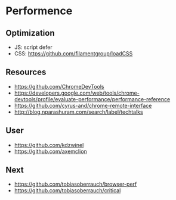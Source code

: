 # Performence
## Optimization
- JS: script defer
- CSS: https://github.com/filamentgroup/loadCSS

## Resources
- https://github.com/ChromeDevTools
- https://developers.google.com/web/tools/chrome-devtools/profile/evaluate-performance/performance-reference
- https://github.com/cyrus-and/chrome-remote-interface
- http://blog.nparashuram.com/search/label/techtalks

## User
- https://github.com/kdzwinel
- https://github.com/axemclion

## Next
- https://github.com/tobiasoberrauch/browser-perf
- https://github.com/tobiasoberrauch/critical